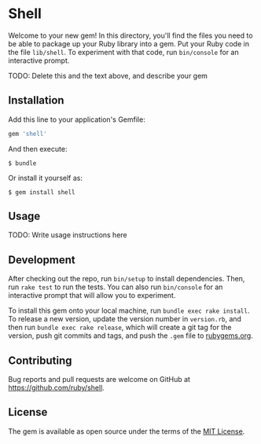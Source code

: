 # Shell

Welcome to your new gem! In this directory, you'll find the files you need to be able to package up your Ruby library into a gem. Put your Ruby code in the file `lib/shell`. To experiment with that code, run `bin/console` for an interactive prompt.

TODO: Delete this and the text above, and describe your gem

## Installation

Add this line to your application's Gemfile:

```ruby
gem 'shell'
```

And then execute:

    $ bundle

Or install it yourself as:

    $ gem install shell

## Usage

TODO: Write usage instructions here

## Development

After checking out the repo, run `bin/setup` to install dependencies. Then, run `rake test` to run the tests. You can also run `bin/console` for an interactive prompt that will allow you to experiment.

To install this gem onto your local machine, run `bundle exec rake install`. To release a new version, update the version number in `version.rb`, and then run `bundle exec rake release`, which will create a git tag for the version, push git commits and tags, and push the `.gem` file to [rubygems.org](https://rubygems.org).

## Contributing

Bug reports and pull requests are welcome on GitHub at https://github.com/ruby/shell.

## License

The gem is available as open source under the terms of the [MIT License](https://opensource.org/licenses/MIT).
